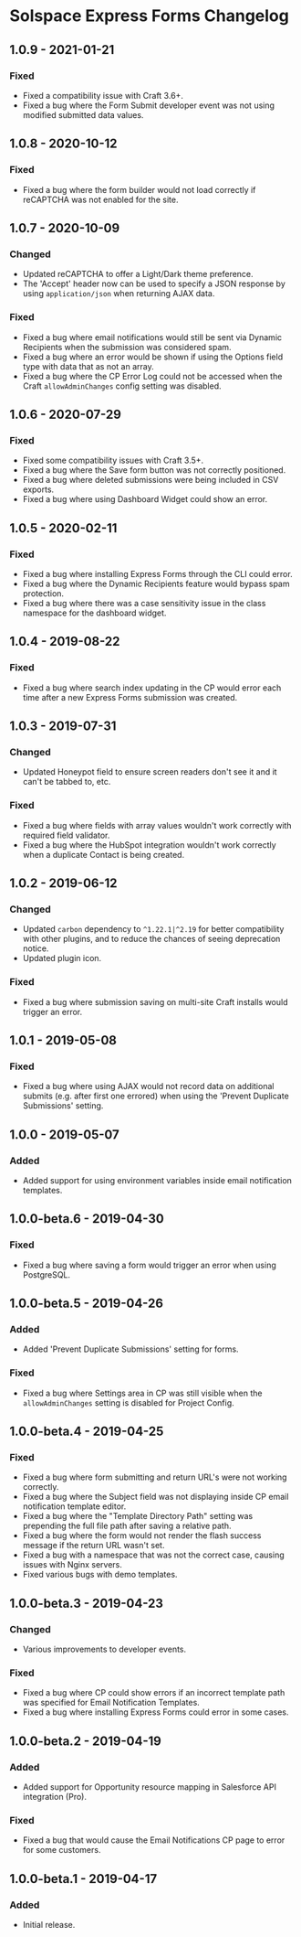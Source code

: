# Solspace Express Forms Changelog

## 1.0.9 - 2021-01-21

### Fixed

- Fixed a compatibility issue with Craft 3.6+.
- Fixed a bug where the Form Submit developer event was not using modified submitted data values.

## 1.0.8 - 2020-10-12

### Fixed

- Fixed a bug where the form builder would not load correctly if reCAPTCHA was not enabled for the site.

## 1.0.7 - 2020-10-09

### Changed

- Updated reCAPTCHA to offer a Light/Dark theme preference.
- The 'Accept' header now can be used to specify a JSON response by using `application/json` when returning AJAX data.

### Fixed

- Fixed a bug where email notifications would still be sent via Dynamic Recipients when the submission was considered spam.
- Fixed a bug where an error would be shown if using the Options field type with data that as not an array.
- Fixed a bug where the CP Error Log could not be accessed when the Craft `allowAdminChanges` config setting was disabled.

## 1.0.6 - 2020-07-29

### Fixed

- Fixed some compatibility issues with Craft 3.5+.
- Fixed a bug where the Save form button was not correctly positioned.
- Fixed a bug where deleted submissions were being included in CSV exports.
- Fixed a bug where using Dashboard Widget could show an error.

## 1.0.5 - 2020-02-11

### Fixed

- Fixed a bug where installing Express Forms through the CLI could error.
- Fixed a bug where the Dynamic Recipients feature would bypass spam protection.
- Fixed a bug where there was a case sensitivity issue in the class namespace for the dashboard widget.

## 1.0.4 - 2019-08-22

### Fixed

- Fixed a bug where search index updating in the CP would error each time after a new Express Forms submission was created.

## 1.0.3 - 2019-07-31

### Changed

- Updated Honeypot field to ensure screen readers don't see it and it can't be tabbed to, etc.

### Fixed

- Fixed a bug where fields with array values wouldn't work correctly with required field validator.
- Fixed a bug where the HubSpot integration wouldn't work correctly when a duplicate Contact is being created.

## 1.0.2 - 2019-06-12

### Changed

- Updated `carbon` dependency to `^1.22.1|^2.19` for better compatibility with other plugins, and to reduce the chances of seeing deprecation notice.
- Updated plugin icon.

### Fixed

- Fixed a bug where submission saving on multi-site Craft installs would trigger an error.

## 1.0.1 - 2019-05-08

### Fixed

- Fixed a bug where using AJAX would not record data on additional submits (e.g. after first one errored) when using the 'Prevent Duplicate Submissions' setting.

## 1.0.0 - 2019-05-07

### Added

- Added support for using environment variables inside email notification templates.

## 1.0.0-beta.6 - 2019-04-30

### Fixed

- Fixed a bug where saving a form would trigger an error when using PostgreSQL.

## 1.0.0-beta.5 - 2019-04-26

### Added

- Added 'Prevent Duplicate Submissions' setting for forms.

### Fixed

- Fixed a bug where Settings area in CP was still visible when the `allowAdminChanges` setting is disabled for Project Config.

## 1.0.0-beta.4 - 2019-04-25

### Fixed

- Fixed a bug where form submitting and return URL's were not working correctly.
- Fixed a bug where the Subject field was not displaying inside CP email notification template editor.
- Fixed a bug where the "Template Directory Path" setting was prepending the full file path after saving a relative path.
- Fixed a bug where the form would not render the flash success message if the return URL wasn't set.
- Fixed a bug with a namespace that was not the correct case, causing issues with Nginx servers.
- Fixed various bugs with demo templates.

## 1.0.0-beta.3 - 2019-04-23

### Changed

- Various improvements to developer events.

### Fixed

- Fixed a bug where CP could show errors if an incorrect template path was specified for Email Notification Templates.
- Fixed a bug where installing Express Forms could error in some cases.

## 1.0.0-beta.2 - 2019-04-19

### Added

- Added support for Opportunity resource mapping in Salesforce API integration (Pro).

### Fixed

- Fixed a bug that would cause the Email Notifications CP page to error for some customers.

## 1.0.0-beta.1 - 2019-04-17

### Added

- Initial release.
